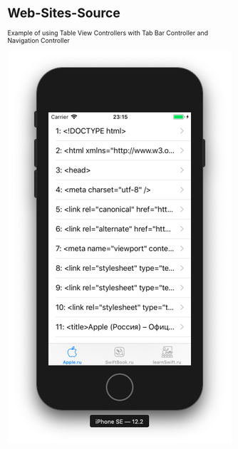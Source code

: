 # Web-Sites-Source
Example of using Table View Controllers with Tab Bar Controller and Navigation Controller

![First Screen](https://github.com/dbystruev/Web-Sites-Source/blob/master/Tab%20Bar%20Details/Resources/Screenshot.png?raw=true)
